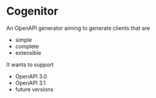 # Cogenitor

An OpenAPI generator aiming to generate clients that are
* simple
* complete
* extensible

It wants to support
* OpenAPI 3.0
* OpenAPI 3.1
* future versions

```mermaid

```
